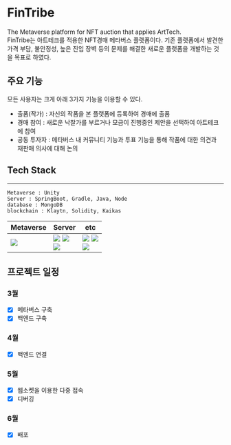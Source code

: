 # FinTribe
The Metaverse platform for NFT auction that applies ArtTech.    
FinTribe는 아트테크를 적용한 NFT경매 메타버스 플랫폼이다. 기존 플랫폼에서 발견한 가격 부담, 불안정성, 높은 진입 장벽 등의 문제를 해결한 새로운 플랫폼을 개발하는 것을 목표로 하였다.

## 주요 기능
모든 사용자는 크게 아래 3가지 기능을 이용할 수 있다.
- 출품(작가) : 자신의 작품을 본 플랫폼에 등록하여 경매에 출품
- 경매 참여 : 새로운 낙찰가를 부르거나 모금이 진행중인 제안을 선택하여 아트테크에 참여
- 공동 투자자 : 메타버스 내 커뮤니티 기능과 투표 기능을 통해 작품에 대한 의견과 재판매 의사에 대해 논의

## Tech Stack
---
```
Metaverse : Unity
Server : SpringBoot, Gradle, Java, Node
database : MongoDB
blockchain : Klaytn, Solidity, Kaikas
```
| Metaverse | Server | etc |                                                                                                                                                   
|------|------|------|
| <img src="https://img.shields.io/badge/Unity-02569B?style=for-the-badge&logo=unity&logoColor=white"> | <img src="https://img.shields.io/badge/Spring_Boot-F2F4F9?style=for-the-badge&logo=spring-boot"> <img src ="https://img.shields.io/badge/gradle-02303A?style=for-the-badge&logo=gradle&logoColor=white"> <br /> <img src="https://img.shields.io/badge/Java-ED8B00?style=for-the-badge&logo=java&logoColor=white"> | <img src="https://img.shields.io/badge/Postman-FF6C37?style=for-the-badge&logo=Postman&logoColor=white"> <img src ="https://img.shields.io/badge/Solidity-e6e6e6?style=for-the-badge&logo=solidity&logoColor=black"> <br /> <img src="https://img.shields.io/badge/Figma-F24E1E?style=for-the-badge&logo=figma&logoColor=white">|


## 프로젝트 일정
### 3월
- [x] 메타버스 구축
- [x] 백엔드 구축
### 4월
- [x] 백엔드 연결
### 5월 
- [x] 웹소켓을 이용한 다중 접속
- [x] 디버깅
### 6월
- [x] 배포
